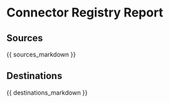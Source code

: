 # Connector Registry Report
## Sources
{{ sources_markdown }}

## Destinations
{{ destinations_markdown }}
